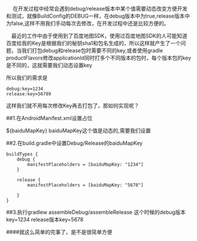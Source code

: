   在开发过程中经常会遇到debug/release版本中某个值需要动态改变方便开发和测试，就像BuildConfig的DEBUG一样，在debug版本中为true,release版本中为false,这样不用我们手动每次去修改，在开发过程中还是比较方便的。

 最近的工作中由于使用到了百度地图SDK，使用过百度地图SDK的人可能知道百度给我的Key是根据我们的秘钥sha1和包名生成的，所以这样就产生了一个问题，当我们打包debug和release包时需要不同的key,或者使用gradle productFlavors修改applicationId同时打多个不同版本的包时，每个版本包的key是不同的，这就需要我们动态设置key

所以我们的需求是
    
    debug:key=1234
    release:key=56789

这样我们就不用每次修改Key再去打包了，那如何实现呢？

##1.在AndroidManifest.xml设置占位
    <meta-data
            android:name="com.baidu.lbsapi.API_KEY"
            android:value="${baiduMapKey}"/>

${baiduMapKey}  baiduMapKey这个值是动态的,需要我们设置 

##2.在build.gradle中设置Debug/Release的baiduMapKey


    buildTypes {
        debug {
            manifestPlaceholders = [baiduMapKey: "1234"]
        }

        release {
            manifestPlaceholders = [baiduMapKey: "5678"]
       
        }
    }

##3.执行gradlew assembleDebug/assembleRelease
这个时候的debug版本key=1234
release版本key=5678

####就这么简单的完事了，是不是很简单方便